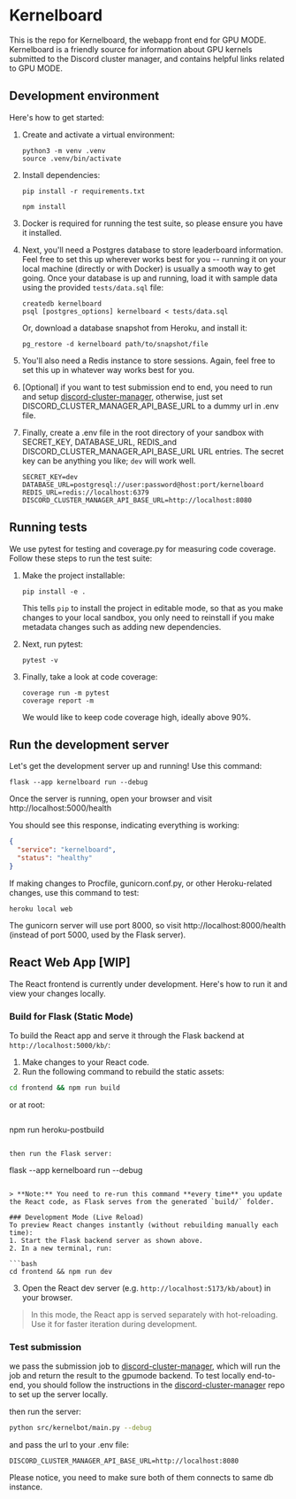 # Kernelboard

This is the repo for Kernelboard, the webapp front end for GPU MODE. Kernelboard
is a friendly source for information about GPU kernels submitted to the Discord
cluster manager, and contains helpful links related to GPU MODE.

## Development environment

Here's how to get started:

1. Create and activate a virtual environment:

   ```shell
   python3 -m venv .venv
   source .venv/bin/activate
   ```

2. Install dependencies:

   ```shell
   pip install -r requirements.txt
   ```

   ```shell
   npm install
   ```

3. Docker is required for running the test suite, so please ensure you have it
   installed.

4. Next, you'll need a Postgres database to store leaderboard information. Feel
   free to set this up wherever works best for you -- running it on your local
   machine (directly or with Docker) is usually a smooth way to get going. Once
   your database is up and running, load it with sample data using the provided
   `tests/data.sql` file:

   ```shell
   createdb kernelboard
   psql [postgres_options] kernelboard < tests/data.sql
   ```

   Or, download a database snapshot from Heroku, and install it:

   ```shell
   pg_restore -d kernelboard path/to/snapshot/file
   ```

5. You'll also need a Redis instance to store sessions. Again, feel free to set
   this up in whatever way works best for you.

6. [Optional] if you want to test submission end to end, you need to run and setup [discord-cluster-manager](https://github.com/gpu-mode/discord-cluster-manager), otherwise, just set DISCORD_CLUSTER_MANAGER_API_BASE_URL to a dummy url in .env file.

7. Finally, create a .env file in the root directory of your sandbox with
   SECRET_KEY, DATABASE_URL, REDIS_and DISCORD_CLUSTER_MANAGER_API_BASE_URL URL entries. The secret key can be
   anything you like; `dev` will work well.

   ```env
   SECRET_KEY=dev
   DATABASE_URL=postgresql://user:password@host:port/kernelboard
   REDIS_URL=redis://localhost:6379
   DISCORD_CLUSTER_MANAGER_API_BASE_URL=http://localhost:8080
   ```

## Running tests

We use pytest for testing and coverage.py for measuring code coverage. Follow
these steps to run the test suite:

1. Make the project installable:

   ```shell
   pip install -e .
   ```
   This tells `pip` to install the project in editable mode, so that as you make
   changes to your local sandbox, you only need to reinstall if you make
   metadata changes such as adding new dependencies.

2. Next, run pytest:

   ```shell
   pytest -v
   ```

3. Finally, take a look at code coverage:

   ```shell
   coverage run -m pytest
   coverage report -m
   ```

   We would like to keep code coverage high, ideally above 90%.

## Run the development server

Let's get the development server up and running! Use this command:

```
flask --app kernelboard run --debug
```
Once the server is running, open your browser and visit
http://localhost:5000/health

You should see this response, indicating everything is working:

```json
{
  "service": "kernelboard",
  "status": "healthy"
}
```

If making changes to Procfile, gunicorn.conf.py, or other Heroku-related
changes, use this command to test:

```
heroku local web
```

The gunicorn server will use port 8000, so visit http://localhost:8000/health
(instead of port 5000, used by the Flask server).

## React Web App [WIP]

The React frontend is currently under development. Here's how to run it and view your changes locally.

### Build for Flask (Static Mode)
To build the React app and serve it through the Flask backend at `http://localhost:5000/kb/`:

1. Make changes to your React code.
2. Run the following command to rebuild the static assets:

```bash
cd frontend && npm run build
```
or at root:
```bash
```
npm run heroku-postbuild
```

then run the Flask server:
```
flask --app kernelboard run --debug
```

> **Note:** You need to re-run this command **every time** you update the React code, as Flask serves from the generated `build/` folder.

### Development Mode (Live Reload)
To preview React changes instantly (without rebuilding manually each time):
1. Start the Flask backend server as shown above.
2. In a new terminal, run:

```bash
cd frontend && npm run dev
```

3. Open the React dev server (e.g. `http://localhost:5173/kb/about`) in your browser.

> In this mode, the React app is served separately with hot-reloading. Use it for faster iteration during development.

### Test submission
we pass the submission job to [discord-cluster-manager](https://github.com/gpu-mode/discord-cluster-manager), which will run the job and return the result to the gpumode backend. To test locally end-to-end, you should follow the instructions in the [discord-cluster-manager](https://github.com/gpu-mode/discord-cluster-manager) repo to set up the server locally.

 then run the server:
```bash
python src/kernelbot/main.py --debug
```
and pass the url to your .env file:
```env
DISCORD_CLUSTER_MANAGER_API_BASE_URL=http://localhost:8080
```
Please notice, you need to make sure both of them connects to same db instance.
